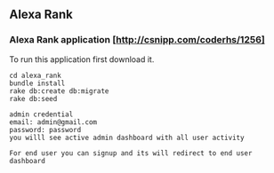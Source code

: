 
## Alexa Rank

### Alexa Rank application  [http://csnipp.com/coderhs/1256]

To run this application first download it.  

 ```console
 cd alexa_rank 
 bundle install
 rake db:create db:migrate
 rake db:seed
 
admin credential 
 email: admin@gmail.com
 password: password
 you willl see active admin dashboard with all user activity

For end user you can signup and its will redirect to end user dashboard  
 ```
